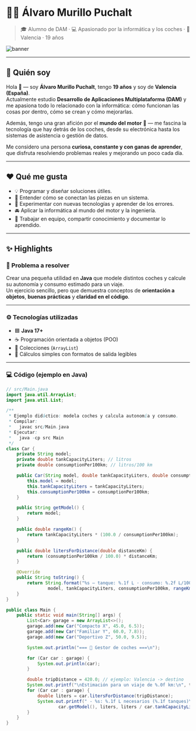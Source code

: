 # 👨‍💻 Álvaro Murillo Puchalt
> 🎓 Alumno de DAM · 💻 Apasionado por la informática y los coches · 📍 Valencia · 19 años

![banner](assets/banner.png)

---

## 🧠 Quién soy
Hola 👋 — soy **Álvaro Murillo Puchalt**, tengo **19 años** y soy de **Valencia (España)**.  
Actualmente estudio **Desarrollo de Aplicaciones Multiplataforma (DAM)** y me apasiona todo lo relacionado con la informática: cómo funcionan las cosas por dentro, cómo se crean y cómo mejorarlas.  

Además, tengo una gran afición por el **mundo del motor** 🚗 — me fascina la tecnología que hay detrás de los coches, desde su electrónica hasta los sistemas de asistencia o gestión de datos.

Me considero una persona **curiosa, constante y con ganas de aprender**, que disfruta resolviendo problemas reales y mejorando un poco cada día.

---

## ❤️ Qué me gusta
- 💡 Programar y diseñar soluciones útiles.
- 🧩 Entender cómo se conectan las piezas en un sistema.
- 🔧 Experimentar con nuevas tecnologías y aprender de los errores.
- 🚘 Aplicar la informática al mundo del motor y la ingeniería.
- 🤝 Trabajar en equipo, compartir conocimiento y documentar lo aprendido.

---

## ✨ Highlights

### 🧩 Problema a resolver
Crear una pequeña utilidad en **Java** que modele distintos coches y calcule su autonomía y consumo estimado para un viaje.  
Un ejercicio sencillo, pero que demuestra conceptos de **orientación a objetos**, **buenas prácticas** y **claridad en el código**.

---

### ⚙️ Tecnologías utilizadas
- 🟦 **Java 17+**
- ☕ Programación orientada a objetos (POO)
- 📂 Colecciones (`ArrayList`)
- 🧮 Cálculos simples con formatos de salida legibles

---

### 💻 Código (ejemplo en Java)

```java
// src/Main.java
import java.util.ArrayList;
import java.util.List;

/**
 * Ejemplo didáctico: modela coches y calcula autonomía y consumo.
 * Compilar:
 *   javac src/Main.java
 * Ejecutar:
 *   java -cp src Main
 */
class Car {
    private String model;
    private double tankCapacityLiters; // litros
    private double consumptionPer100km; // litros/100 km

    public Car(String model, double tankCapacityLiters, double consumptionPer100km) {
        this.model = model;
        this.tankCapacityLiters = tankCapacityLiters;
        this.consumptionPer100km = consumptionPer100km;
    }

    public String getModel() {
        return model;
    }

    public double rangeKm() {
        return tankCapacityLiters * (100.0 / consumptionPer100km);
    }

    public double litersForDistance(double distanceKm) {
        return (consumptionPer100km / 100.0) * distanceKm;
    }

    @Override
    public String toString() {
        return String.format("%s — tanque: %.1f L · consumo: %.2f L/100km · autonomía: %.0f km",
                model, tankCapacityLiters, consumptionPer100km, rangeKm());
    }
}

public class Main {
    public static void main(String[] args) {
        List<Car> garage = new ArrayList<>();
        garage.add(new Car("Compacto X", 45.0, 6.5));
        garage.add(new Car("Familiar Y", 60.0, 7.8));
        garage.add(new Car("Deportivo Z", 50.0, 9.5));

        System.out.println("=== 🚗 Gestor de coches ===\n");

        for (Car car : garage) {
            System.out.println(car);
        }

        double tripDistance = 420.0; // ejemplo: Valencia -> destino
        System.out.printf("\nEstimación para un viaje de %.0f km:\n", tripDistance);
        for (Car car : garage) {
            double liters = car.litersForDistance(tripDistance);
            System.out.printf(" - %s: %.1f L necesarios (%.1f tanques)\n",
                    car.getModel(), liters, liters / car.tankCapacityLiters);
        }
    }
}
